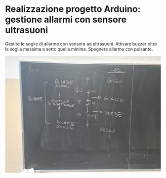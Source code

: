 # Realizzazione progetto Arduino: gestione allarmi con sensore ultrasuoni
Gestire le soglie di allarme con sensore ad ultrasuoni. Attivare buzzer oltre la soglia massima e sotto quella minima. Spegnere allarme con pulsante.

![alt text](https://github.com/Lovedeep05/GestioneAllarmiSensoreUltrasuoni/blob/master/consegna.jpeg)
